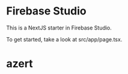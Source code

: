# Firebase Studio

This is a NextJS starter in Firebase Studio.

To get started, take a look at src/app/page.tsx.
# azert
